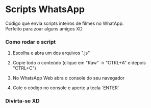 # Scripts WhatsApp

<p>Código que envia scripts inteiros de filmes no WhatApp.</br>
Perfeito para zoar alguns amigos XD</p>

### Como rodar o script

1. Escolha e abra um dos arquivos ".js"

2. Copie todo o conteúdo (clique em "Raw" -> "CTRL+A" e depois "CTRL+C")

3. No WhatsApp Web abra o console do seu navegador

4. Cole o código no console e aperte a tecla ´ENTER´

### Divirta-se XD
